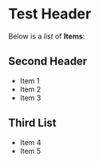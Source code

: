 # Test Header

Below is a _list_ of **Items**:

## Second Header
- Item 1
- Item 2
- Item 3

## Third List
- Item 4
- Item 5
